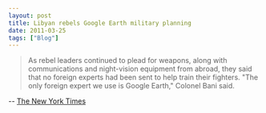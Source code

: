 ```yaml
---
layout: post
title: Libyan rebels Google Earth military planning
date: 2011-03-25
tags: ["Blog"]
---
```


> As rebel leaders continued to plead for weapons, along with communications and night-vision equipment from abroad, they said that no foreign experts had been sent to help train their fighters. "The only foreign expert we use is Google Earth," Colonel Bani said.

 -- [The New York Times](http://mobile.nytimes.com/article?a=765894&f=110)